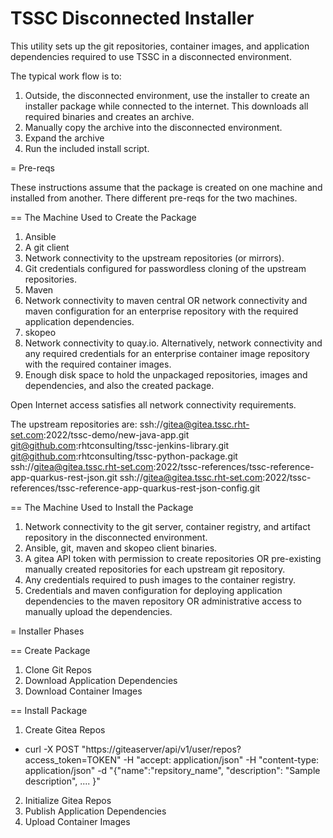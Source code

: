 TSSC Disconnected Installer
============================

This utility sets up the git repositories, container images, and application dependencies required to use TSSC in a disconnected environment.

The typical work flow is to:
1. Outside, the disconnected environment, use the installer to create an installer package while connected to the internet. This downloads all required binaries and creates an archive.
2. Manually copy the archive into the disconnected environment.
3. Expand the archive
4. Run the included install script.

= Pre-reqs

These instructions assume that the package is created on one machine and installed from another. There different pre-reqs for the two machines.

== The Machine Used to Create the Package

1. Ansible
2. A git client
3. Network connectivity to the upstream repositories (or mirrors).
4. Git credentials configured for passwordless cloning of the upstream repositories.
5. Maven
6. Network connectivity to maven central OR network connectivity and maven configuration for an enterprise repository with the required application dependencies.
7. skopeo
8. Network connectivity to quay.io. Alternatively, network connectivity and any required credentials for an enterprise container image repository with the required container images.
9. Enough disk space to hold the unpackaged repositories, images and dependencies, and also the created package.

Open Internet access satisfies all network connectivity requirements.

The upstream repositories are:
ssh://gitea@gitea.tssc.rht-set.com:2022/tssc-demo/new-java-app.git
git@github.com:rhtconsulting/tssc-jenkins-library.git
git@github.com:rhtconsulting/tssc-python-package.git
ssh://gitea@gitea.tssc.rht-set.com:2022/tssc-references/tssc-reference-app-quarkus-rest-json.git
ssh://gitea@gitea.tssc.rht-set.com:2022/tssc-references/tssc-reference-app-quarkus-rest-json-config.git

== The Machine Used to Install the Package
1. Network connectivity to the git server, container registry, and artifact repository in the disconnected environment.
2. Ansible, git, maven and skopeo client binaries.
3. A gitea API token with permission to create repositories OR pre-existing manually created repositories for each upstream git repository.
4. Any credentials required to push images to the container registry.
5. Credentials and maven configuration for deploying application dependencies to the maven repository OR administrative access to manually upload the dependencies.

= Installer Phases

== Create Package

1. Clone Git Repos
2. Download Application Dependencies
3. Download Container Images

== Install Package

1. Create Gitea Repos
 - curl -X POST "https://giteaserver/api/v1/user/repos?access_token=TOKEN" -H "accept: application/json" -H "content-type: application/json" -d "{\"name\":\"repsitory_name\", \"description\": \"Sample description\", .... }"
2. Initialize Gitea Repos
3. Publish Application Dependencies
4. Upload Container Images
